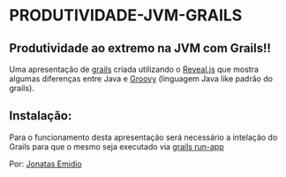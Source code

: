 PRODUTIVIDADE-JVM-GRAILS
========================

Produtividade ao extremo na JVM com Grails!!
------------------------------------------

Uma apresentação de [grails] criada utilizando o [Reveal.js] que mostra algumas diferenças entre Java e [Groovy] (linguagem Java like padrão do grails).

Instalação: 
-----------

Para o funcionamento desta apresentação será necessário a intelação do Grails para que o mesmo seja executado via [grails run-app]

Por: [Jonatas Emidio]

[Jonatas Emidio]: http://jonatasemidio.com
[grails run-app]: http://grails.org/doc/2.1.0/ref/Command%20Line/run-app.html
[grails]: http://grails.org 
[Reveal.js]: http://lab.hakim.se/reveal-js/#/
[Groovy]:http://groovy.codehaus.org/  

